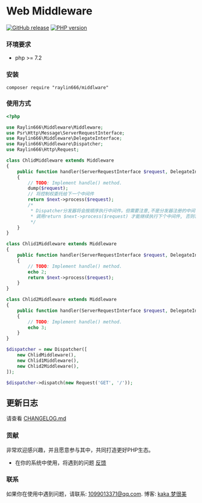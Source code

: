 # Web Middleware 

[![GitHub release](https://img.shields.io/github/release/raylin666/middleware.svg)](https://github.com/raylin666/middleware/releases)
[![PHP version](https://img.shields.io/badge/php-%3E%207-orange.svg)](https://github.com/php/php-src)

### 环境要求

* php >= 7.2

### 安装

```
composer require "raylin666/middlware"
```

### 使用方式

```php
<?php

use Raylin666\Middleware\Middleware;
use Psr\Http\Message\ServerRequestInterface;
use Raylin666\Middleware\DelegateInterface;
use Raylin666\Middleware\Dispatcher;
use Raylin666\Http\Request;

class ChlidMiddleware extends Middleware
{
    public function handler(ServerRequestInterface $request, DelegateInterface $next)
    {
        // TODO: Implement handle() method.
        dump($request);
        // 将控制权委托给下一个中间件
        return $next->process($request);
        /*
         * Dispatcher分发器将会按顺序执行中间件。但需要注意,不是分发器注册的中间件都必须会执行,只有当中间件执行通过后
         * 调用return $next->process($request) 才能继续执行下个中间件, 否则将结束中间件的继续分发。
         */
    }
}

class Chlid1Middleware extends Middleware
{
    public function handler(ServerRequestInterface $request, DelegateInterface $next)
    {
        // TODO: Implement handle() method.
        echo 2;
        return $next->process($request);
    }
}

class Chlid2Middleware extends Middleware
{
    public function handler(ServerRequestInterface $request, DelegateInterface $next)
    {
        // TODO: Implement handle() method.
        echo 3;
    }
}

$dispatcher = new Dispatcher([
    new ChlidMiddleware(),
    new Chlid1Middleware(),
    new Chlid2Middleware(),
]);

$dispatcher->dispatch(new Request('GET', '/'));
```

## 更新日志

请查看 [CHANGELOG.md](CHANGELOG.md)

### 贡献

非常欢迎感兴趣，并且愿意参与其中，共同打造更好PHP生态。

* 在你的系统中使用，将遇到的问题 [反馈](https://github.com/raylin666/middleware/issues)

### 联系

如果你在使用中遇到问题，请联系: [1099013371@qq.com](mailto:1099013371@qq.com). 博客: [kaka 梦很美](http://www.ls331.com)

